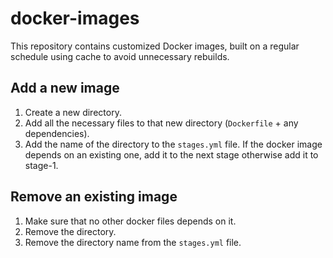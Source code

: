 # docker-images

This repository contains customized Docker images, built on a regular schedule using cache to avoid unnecessary rebuilds.

## Add a new image

1. Create a new directory.
2. Add all the necessary files to that new directory (`Dockerfile` + any dependencies).
3. Add the name of the directory to the `stages.yml` file. If the docker image depends on an existing one, add it to the next stage otherwise add it to stage-1.

## Remove an existing image

1. Make sure that no other docker files depends on it.
2. Remove the directory.
3. Remove the directory name from the `stages.yml` file.
